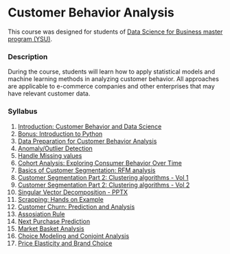# Customer Behavior Analysis

This course was designed for students of [Data Science for Business master program (YSU)](https://armdsforb.wordpress.com/).

### Description

During the course, students will learn how to apply statistical models and machine learning methods in analyzing customer behavior. All approaches are applicable to e-commerce companies and other enterprises that may have relevant customer data.


### Syllabus 

1. [Introduction: Customer Behavior and Data Science](https://github.com/Tigran-Karamyan/customer_behaviour/blob/master/Week_1_Introduction_Customer_Behavior.md)
2. [Bonus: Introduction to Python](https://github.com/Tigran-Karamyan/customer_behaviour/blob/master/Week_1.5_Intro_to_Python.ipynb)
3. [Data Preparation for Customer Behavior Analysis](https://github.com/Tigran-Karamyan/customer_behaviour/blob/master/Week_2_Data_Preparation_and_EDA.ipynb)
4. [Anomaly/Outlier Detection](https://github.com/Tigran-Karamyan/customer_behaviour/blob/master/Week_3_Outlier_Detection_and_NAs.ipynb)
5. [Handle Missing values](https://github.com/Tigran-Karamyan/customer_behaviour/blob/master/Week_4_Outlier_Detection_and_NAs_2.ipynb)
6. [Cohort Analysis: Exploring Consumer Behavior Over Time](https://github.com/Tigran-Karamyan/customer_behaviour/blob/master/Week_5_Cohort_Analysis.ipynb) 
7. [Basics of Customer Segmentation: RFM analysis](https://github.com/Tigran-Karamyan/customer_behaviour/blob/master/Week_6_Basics_of_Segmentation_RFM.ipynb)
8. [Customer Segmentation Part 2: Clustering algorithms - Vol 1](https://github.com/Tigran-Karamyan/customer_behaviour/blob/master/Week_7_Segmentation_with_Clustering.ipynb)
9. [Customer Segmentation Part 2: Clustering algorithms - Vol 2](https://github.com/Tigran-Karamyan/customer_behaviour/blob/master/Week_8_Clustering_with_PCA.ipynb)
10. [Singular Vector Decomposition - PPTX](https://github.com/Tigran-Karamyan/customer_behaviour/blob/master/Week_8_Singular_Vector_decomposition.pptm)
11. [Scrapping: Hands on Example](https://github.com/Tigran-Karamyan/customer_behaviour/blob/master/Week_9_Scrapping_Hands_on_example.ipynb)
12. [Customer Churn: Prediction and Analysis](https://github.com/Tigran-Karamyan/customer_behaviour/blob/master/Week_10_Churn_Analysis_Prediction.ipynb)
13. [Assosiation Rule](https://github.com/Tigran-Karamyan/customer_behaviour/blob/master/Week_11_Association_Rules.ipynb)
14. [Next Purchase Prediction]()
15. [Market Basket Analysis]() 
16. [Choice Modeling and Conjoint Analysis]()
17. [Price Elasticity and Brand Choice]()
